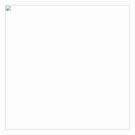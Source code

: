 <img align="top" src="https://file.gstory.cn/about_banner.jpeg" height=400>

<!-- <img align="left" src="https://github-readme-stats.vercel.app/api?username=gstory0404&show_icons=true&hide_border=true" height=200> -->
<!-- <img align="left" src="https://github-readme-stats.vercel.app/api/top-langs/?username=gstory0404&hide_border=true" height=200> -->

